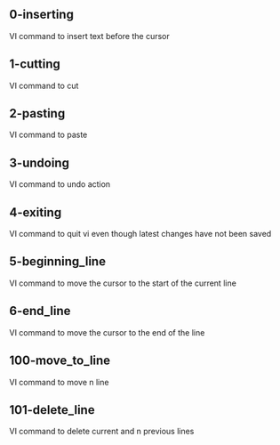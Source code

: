 ## 0-inserting
VI command to insert text before the cursor

## 1-cutting
VI command to cut

## 2-pasting
VI command to paste

## 3-undoing
VI command to undo action

## 4-exiting
VI command to quit vi even though latest changes have not been saved

## 5-beginning_line
VI command  to move the cursor to the start of the current line

## 6-end_line
VI command to move the cursor to the end of the line

## 100-move_to_line
VI command to move n line

## 101-delete_line
VI command to delete current and n previous lines